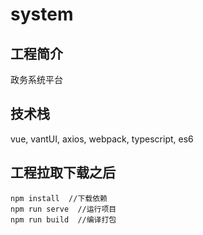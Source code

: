 # system
## 工程简介
政务系统平台

## 技术栈
vue, vantUI, axios, webpack, typescript, es6

## 工程拉取下载之后
```
npm install  //下载依赖
npm run serve  //运行项目
npm run build  //编译打包
```

##

